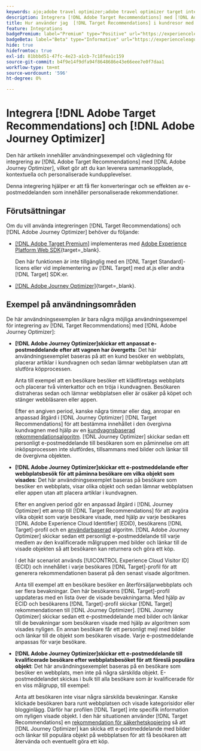 ```yaml
---
keywords: ajo;adobe travel optimizer;adobe travel optimizer target integration;recommendations;target recommendations;integration
description: Integrera [!DNL Adobe Target Recommendations] med [!DNL Adobe Journey Optimizer].
title: Hur använder jag  [!DNL Target Recommendations] i kundresor med  [!DNL Adobe Journey Optimizer]?
feature: Integrations
badgePremium: label="Premium" type="Positive" url="https://experienceleague.adobe.com/docs/target/using/introduction/intro.html?lang=en#premium newtab=true" tooltip="Se vad som ingår i Target Premium."
badgeBeta: label="Beta" type="Informative" url="https://experienceleague.adobe.com/docs/target/using/introduction/intro.html#beta newtab=true" tooltip="Vad är Beta-funktioner i  [!DNL Adobe Target]?"
hide: true
hidefromtoc: true
exl-id: 81bbbd51-47fc-4e23-a1cb-7c18fea1c159
source-git-commit: b4f9e14f9dfa94f8648686e43e66eee7e0f7daa1
workflow-type: tm+mt
source-wordcount: '596'
ht-degree: 0%

---
```


# Integrera [!DNL Adobe Target Recommendations] och [!DNL Adobe Journey Optimizer]

Den här artikeln innehåller användningsexempel och vägledning för integrering av [!DNL Adobe Target Recommendations] med [!DNL Adobe Journey Optimizer], vilket gör att du kan leverera sammankopplade, kontextuella och personaliserade kundupplevelser.

Denna integrering hjälper er att få fler konverteringar och se effekten av e-postmeddelanden som innehåller personaliserade rekommendationer.

## Förutsättningar

Om du vill använda integreringen [!DNL Target Recommendations] och [!DNL Adobe Journey Optimizer] behöver du följande:

* [[!DNL Adobe Target Premium]](/help/main/c-intro/intro.md#premium) implementeras med [Adobe Experience Platform Web SDK](https://experienceleague.adobe.com/en/docs/target-dev/developer/client-side/aep-web-sdk){target=_blank}.

  Den här funktionen är inte tillgänglig med en [!DNL Target Standard]-licens eller vid implementering av [!DNL Target] med at.js eller andra [!DNL Target] SDK:er.

* [[!DNL Adobe Journey Optimizer]](https://experienceleague.adobe.com/en/docs/journey-optimizer/using/ajo-home){target=_blank}.

## Exempel på användningsområden

De här användningsexemplen är bara några möjliga användningsexempel för integrering av [!DNL Target Recommendations] med [!DNL Adobe Journey Optimizer]:

* **[!DNL Adobe Journey Optimizer]skickar ett anpassat e-postmeddelande efter att vagnen har övergetts**: Det här användningsexemplet baseras på att en kund besöker en webbplats, placerar artiklar i kundvagnen och sedan lämnar webbplatsen utan att slutföra köpprocessen.

  Anta till exempel att en besökare besöker ett klädföretags webbplats och placerar två vinterkattor och en tröja i kundvagnen. Besökaren distraheras sedan och lämnar webbplatsen eller är osäker på köpet och stänger webbläsaren eller appen.

  Efter en angiven period, kanske några timmar eller dag, anropar en anpassad åtgärd i [!DNL Journey Optimizer] [!DNL Target Recommendations] för att bestämma innehållet i den övergivna kundvagnen med hjälp av en [kundvagnsbaserad rekommendationsalgoritm](/help/main/c-recommendations/c-algorithms/base-the-recommendation-on-a-recommendation-key.md). [!DNL Journey Optimizer] skickar sedan ett personligt e-postmeddelande till besökaren som en påminnelse om att inköpsprocessen inte slutfördes, tillsammans med bilder och länkar till de övergivna objekten.

* **[!DNL Adobe Journey Optimizer]skickar ett e-postmeddelande efter webbplatsbesök för att påminna besökare om vilka objekt som visades**: Det här användningsexemplet baseras på besökare som besöker en webbplats, visar olika objekt och sedan lämnar webbplatsen eller appen utan att placera artiklar i kundvagnen.

  Efter en angiven period gör en anpassad åtgärd i [!DNL Journey Optimizer] ett anrop till [!DNL Target Recommendations] för att avgöra vilka objekt som varje besökare visade, med hjälp av varje besökares [!DNL Adobe Experience Cloud Identifier] (EDID), besökarens [!DNL Target]-profil och en [användarbaserad](/help/main/c-recommendations/c-algorithms/base-the-recommendation-on-a-recommendation-key.md) algoritm. [!DNL Adobe Journey Optimizer] skickar sedan ett personligt e-postmeddelande till varje medlem av den kvalificerade målgruppen med bilder och länkar till de visade objekten så att besökaren kan returnera och göra ett köp.

  I det här scenariot används [!UICONTROL Experience Cloud Visitor ID] (ECID) och innehållet i varje besökares [!DNL Target]-profil för att generera rekommendationen baserat på den senast visade algoritmen.

  Anta till exempel att en besökare besöker en återförsäljarwebbplats och ser flera bevakningar. Den här besökarens [!DNL Target]-profil uppdateras med en lista över de visade bevakningarna. Med hjälp av ECID och besökarens [!DNL Target]-profil skickar [!DNL Target] rekommendationen till [!DNL Journey Optimizer]. [!DNL Journey Optimizer] skickar sedan ett e-postmeddelande med bilder och länkar till de bevakningar som besökaren visade med hjälp av algoritmen som visades nyligen. En annan besökare får ett personligt mejl med bilder och länkar till de objekt som besökaren visade. Varje e-postmeddelande anpassas för varje besökare.

* **[!DNL Adobe Journey Optimizer]skickar ett e-postmeddelande till kvalificerade besökare efter webbplatsbesöket för att föreslå populära objekt**: Det här användningsexemplet baseras på en besökare som besöker en webbplats, men inte på några särskilda objekt. E-postmeddelandet skickas i bulk till alla besökare som är kvalificerade för en viss målgrupp, till exempel:

  Anta att besökaren inte visar några särskilda bevakningar. Kanske klickade besökaren bara runt webbplatsen och visade kategorisidor eller blogginlägg. Därför har profilen [!DNL Target] inte specifik information om nyligen visade objekt. I den här situationen använder [!DNL Target Recommendations] en [rekommendation för säkerhetskopiering](/help/main/c-recommendations/c-algorithms/backup-recs.md) så att [!DNL Journey Optimizer] kan skicka ett e-postmeddelande med bilder och länkar till populära objekt på webbplatsen för att få besökaren att återvända och eventuellt göra ett köp.
